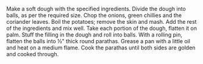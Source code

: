 Make a soft dough with the specified ingredients.
Divide the dough into balls, as per the required size.
Chop the onions, green chillies and the coriander leaves.
Boil the potatoes; remove the skin and mash.
Add the rest of the ingredients and mix well.
Take each portion of the dough, flatten it on palm.
Stuff the filling in the dough and roll into balls.
With a rolling pin, flatten the balls into ½" thick round parathas.
Grease a pan with a little oil and heat on a medium flame.
Cook the parathas until both sides are golden and cooked through.